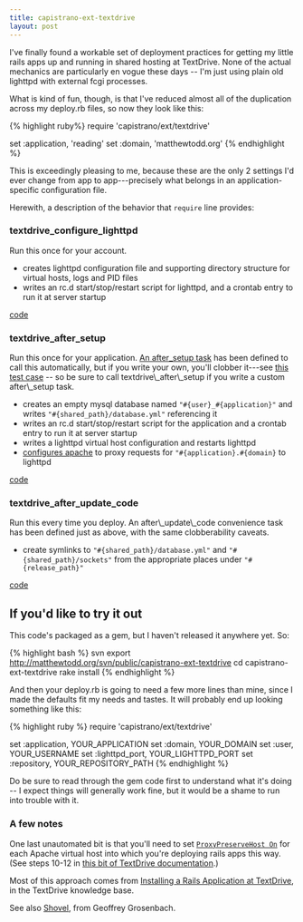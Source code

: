 ```yaml
---
title: capistrano-ext-textdrive
layout: post
---
```

I've finally found a workable set of deployment practices for getting my little rails apps up and running in shared hosting at TextDrive. None of the actual mechanics are particularly en vogue these days -- I'm just using plain old lighttpd with external fcgi processes.

What is kind of fun, though, is that I've reduced almost all of the duplication across my deploy.rb files, so now they look like this:

{% highlight ruby%}
require 'capistrano/ext/textdrive'

set :application, 'reading'
set :domain,      'matthewtodd.org'
{% endhighlight %}

This is exceedingly pleasing to me, because these are the only 2 settings I'd ever change from app to app---precisely what belongs in an application-specific configuration file.

Herewith, a description of the behavior that `require` line provides:

<h3>textdrive_configure_lighttpd</h3>
Run this once for your account.

<ul>
<li>creates lighttpd configuration file and supporting directory structure for virtual hosts, logs and PID files</li>
<li>writes an rc.d start/stop/restart script for lighttpd, and a crontab entry to run it at server startup</li>
</ul>

[code](http://matthewtodd.org/svn/public/capistrano-ext-textdrive/lib/capistrano/ext/textdrive/recipes/lighttpd.rb)

<h3>textdrive_after_setup</h3>
Run this once for your application. <a href="http://matthewtodd.org/svn/public/capistrano-ext-textdrive/lib/capistrano/ext/textdrive/recipes/hooks.rb">An after_setup task</a> has been defined to call this automatically, but if you write your own, you'll clobber it---see <a href="http://matthewtodd.org/svn/public/capistrano-ext-textdrive/test/multiple_after_tasks_test.rb">this test case</a> -- so be sure to call textdrive\_after\_setup if you write a custom after\_setup task.

<ul>
<li>creates an empty mysql database named <code>"#{user}_#{application}"</code> and writes <code>"#{shared_path}/database.yml"</code> referencing it</li>
<li>writes an rc.d start/stop/restart script for the application and a crontab entry to run it at server startup</li>
<li>writes a lighttpd virtual host configuration and restarts lighttpd</li>
<li><a href="{{ site.url }}/2006/10/13/htaccess-goodness.html">configures apache</a> to proxy requests for <code>"#{application}.#{domain}</code> to lighttpd</li>
</ul>

[code](http://matthewtodd.org/svn/public/capistrano-ext-textdrive/lib/capistrano/ext/textdrive/recipes/setup.rb)

<h3>textdrive_after_update_code</h3>
Run this every time you deploy. An after\_update\_code convenience task has been defined just as above, with the same clobberability caveats.

<ul>
<li>create symlinks to <code>"#{shared_path}/database.yml"</code> and <code>"#{shared_path}/sockets"</code> from the appropriate places under <code>"#{release_path}"</code></li>
</ul>

[code](http://matthewtodd.org/svn/public/capistrano-ext-textdrive/lib/capistrano/ext/textdrive/recipes/deploy.rb)

<h2>If you'd like to try it out</h2>

This code's packaged as a gem, but I haven't released it anywhere yet. So:

{% highlight bash %}
svn export http://matthewtodd.org/svn/public/capistrano-ext-textdrive
cd capistrano-ext-textdrive
rake install
{% endhighlight %}

And then your deploy.rb is going to need a few more lines than mine, since I made the defaults fit my needs and tastes. It will probably end up looking something like this:

{% highlight ruby %}
require 'capistrano/ext/textdrive'

set :application,   YOUR_APPLICATION
set :domain,        YOUR_DOMAIN
set :user,          YOUR_USERNAME
set :lighttpd_port, YOUR_LIGHTTPD_PORT
set :repository,    YOUR_REPOSITORY_PATH
{% endhighlight %}

Do be sure to read through the gem code first to understand what it's doing -- I expect things will generally work fine, but it would be a shame to run into trouble with it.

<h3>A few notes</h3>
One last unautomated bit is that you'll need to set <a href="http://httpd.apache.org/docs/2.2/mod/mod_proxy.html#proxypreservehost"><code>ProxyPreserveHost On</code></a> for each Apache virtual host into which you're deploying rails apps this way. (See steps 10-12 in <a href="http://help.textdrive.com/index.php?pg=kb.page&id=255">this bit of TextDrive documentation</a>.)

Most of this approach comes from <a href="http://help.textdrive.com/index.php?pg=kb.chapter&id=71">Installing a Rails Application at TextDrive</a>, in the TextDrive knowledge base.

See also <a href="http://nubyonrails.com/pages/shovel">Shovel</a>, from Geoffrey Grosenbach.
